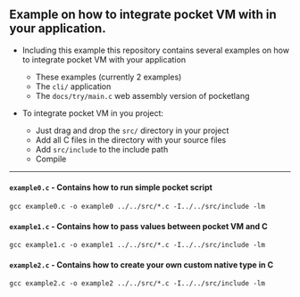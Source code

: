 ## Example on how to integrate pocket VM with in your application.

- Including this example this repository contains several examples on how to
integrate pocket VM with your application
  - These examples (currently 2 examples)
  - The `cli/` application
  - The `docs/try/main.c` web assembly version of pocketlang


- To integrate pocket VM in you project:
  - Just drag and drop the `src/` directory in your project
  - Add all C files in the directory with your source files
  - Add `src/include` to the include path
  - Compile

----

#### `example0.c` - Contains how to run simple pocket script
```
gcc example0.c -o example0 ../../src/*.c -I../../src/include -lm
```

#### `example1.c` - Contains how to pass values between pocket VM and C
```
gcc example1.c -o example1 ../../src/*.c -I../../src/include -lm
```

#### `example2.c` - Contains how to create your own custom native type in C
```
gcc example2.c -o example2 ../../src/*.c -I../../src/include -lm
```

